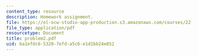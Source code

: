 ```yaml
---
content_type: resource
description: Homework assignment.
file: https://ol-ocw-studio-app-production.s3.amazonaws.com/courses/22-314j-structural-mechanics-in-nuclear-power-technology-fall-2006/6a1efdc653207efda5c6e1d1bb24e852_problem2.pdf
file_type: application/pdf
resourcetype: Document
title: problem2.pdf
uid: 6a1efdc6-5320-7efd-a5c6-e1d1bb24e852
---
```

